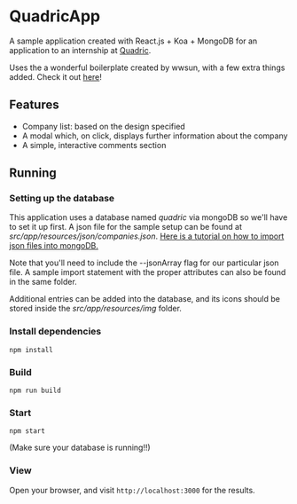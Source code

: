 # QuadricApp
A sample application created with React.js + Koa + MongoDB for an application to an internship at [Quadric](http://quadric.net/).

Uses the a wonderful boilerplate created by wwsun, with a few extra things added. Check it out [here](https://github.com/wwsun/starter-node-react)! 

## Features
* Company list: based on the design specified
* A modal which, on click, displays further information about the company
* A simple, interactive comments section
## Running

### Setting up the database
This application uses a database named *quadric* via mongoDB so we'll have to set it up first. A json file for the sample setup can be found at *src/app/resources/json/companies.json*. [Here is a tutorial on how to import json files into mongoDB.](https://docs.mongodb.com/getting-started/shell/import-data/) 

Note that you'll need to include the --jsonArray flag for our particular json file. A sample import statement with the proper attributes can also be found in the same folder.

Additional entries can be added into the database, and its icons should be stored inside the *src/app/resources/img* folder.

### Install dependencies
    npm install
    
### Build
    npm run build
    
### Start
    npm start
(Make sure your database is running!!)
### View

Open your browser, and visit `http://localhost:3000` for the results.